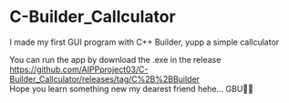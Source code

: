 # C-Builder_Callculator
I made my first GUI program with C++ Builder, yupp a simple callculator

You can run the app by download the .exe in the release https://github.com/AIPPproject03/C-Builder_Callculator/releases/tag/C%2B%2BBuilder \
Hope you learn something new my dearest friend hehe... GBU🤗😇
